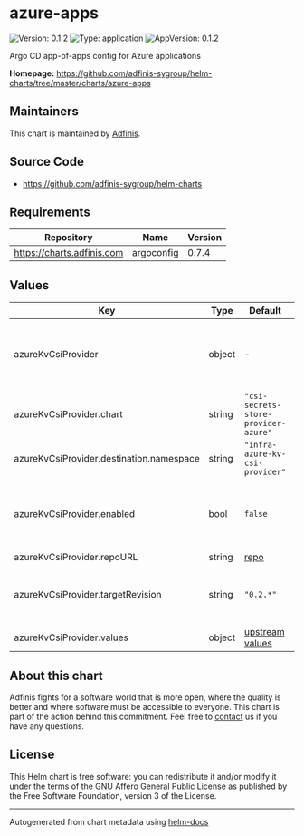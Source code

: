 # azure-apps

![Version: 0.1.2](https://img.shields.io/badge/Version-0.1.2-informational?style=flat-square) ![Type: application](https://img.shields.io/badge/Type-application-informational?style=flat-square) ![AppVersion: 0.1.2](https://img.shields.io/badge/AppVersion-0.1.2-informational?style=flat-square)

Argo CD app-of-apps config for Azure applications

**Homepage:** <https://github.com/adfinis-sygroup/helm-charts/tree/master/charts/azure-apps>

## Maintainers
This chart is maintained by [Adfinis](https://adfinis.com/?pk_campaign=github&pk_kwd=helm-charts).

## Source Code

* <https://github.com/adfinis-sygroup/helm-charts>

## Requirements

| Repository | Name | Version |
|------------|------|---------|
| https://charts.adfinis.com | argoconfig | 0.7.4 |

## Values

| Key | Type | Default | Description |
|-----|------|---------|-------------|
| azureKvCsiProvider | object | - | [secrets-store-csi-driver-provider-azure](https://github.com/Azure/secrets-store-csi-driver-provider-azure) ([example](./examples/secrets-store-csi-driver-provider-azure.yaml)) |
| azureKvCsiProvider.chart | string | `"csi-secrets-store-provider-azure"` | Chart |
| azureKvCsiProvider.destination.namespace | string | `"infra-azure-kv-csi-provider"` | Namespace |
| azureKvCsiProvider.enabled | bool | `false` | Enable secrets-store-csi-driver-provider-azure |
| azureKvCsiProvider.repoURL | string | [repo](https://raw.githubusercontent.com/Azure/secrets-store-csi-driver-provider-azure/master/charts) | Repo URL |
| azureKvCsiProvider.targetRevision | string | `"0.2.*"` | [vault-csi-provider-azure Helm chart](https://github.com/Azure/secrets-store-csi-driver-provider-azure/tree/master/charts/csi-secrets-store-provider-azure) version |
| azureKvCsiProvider.values | object | [upstream values](https://github.com/Azure/secrets-store-csi-driver-provider-azure/blob/master/charts/csi-secrets-store-provider-azure/values.yaml) | Helm values |

## About this chart

Adfinis fights for a software world that is more open, where the quality is
better and where software must be accessible to everyone. This chart
is part of the action behind this commitment. Feel free to
[contact](https://adfinis.com/kontakt/?pk_campaign=github&pk_kwd=helm-charts)
us if you have any questions.

## License

This Helm chart is free software: you can redistribute it and/or modify it under the terms
of the GNU Affero General Public License as published by the Free Software Foundation,
version 3 of the License.

----------------------------------------------
Autogenerated from chart metadata using [helm-docs](https://github.com/norwoodj/helm-docs/)
